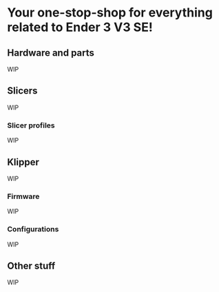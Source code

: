 # Your one-stop-shop for everything related to Ender 3 V3 SE!

## Hardware and parts

WIP

## Slicers

WIP

### Slicer profiles

WIP

## Klipper

WIP

### Firmware

WIP

### Configurations

WIP

## Other stuff

WIP